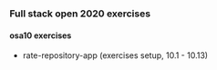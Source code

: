 ### Full stack open 2020 exercises

#### osa10 exercises

* rate-repository-app    (exercises setup, 10.1 - 10.13)